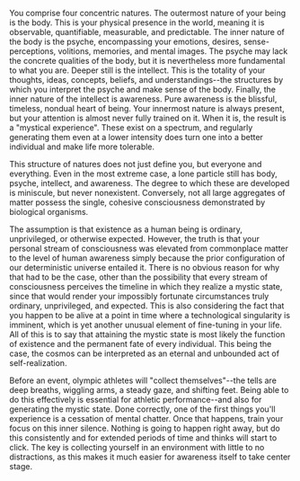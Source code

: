 You comprise four concentric natures. The outermost nature of your being is the body. This is your physical presence in the world, meaning it is observable, quantifiable, measurable, and predictable. The inner nature of the body is the psyche, encompassing your emotions, desires, sense-perceptions, volitions, memories, and mental images. The psyche may lack the concrete qualities of the body, but it is nevertheless more fundamental to what you are. Deeper still is the intellect. This is the totality of your thoughts, ideas, concepts, beliefs, and understandings--the structures by which you interpret the psyche and make sense of the body. Finally, the inner nature of the intellect is awareness. Pure awareness is the blissful, timeless, nondual heart of being. Your innermost nature is always present, but your attention is almost never fully trained on it. When it is, the result is a "mystical experience". These exist on a spectrum, and regularly generating them even at a lower intensity does turn one into a better individual and make life more tolerable.

This structure of natures does not just define you, but everyone and everything. Even in the most extreme case, a lone particle still has body, psyche, intellect, and awareness. The degree to which these are developed is miniscule, but never nonexistent. Conversely, not all large aggregates of matter possess the single, cohesive consciousness demonstrated by biological organisms. 

The assumption is that existence as a human being is ordinary, unprivileged, or otherwise expected. However, the truth is that your personal stream of consciousness was elevated from commonplace matter to the level of human awareness simply because the prior configuration of our deterministic universe entailed it. There is no obvious reason for why that had to be the case, other than the possibility that every stream of consciousness perceives the timeline in which they realize a mystic state, since that would render your impossibly fortunate circumstances truly ordinary, unprivileged, and expected. This is also considering the fact that you happen to be alive at a point in time where a technological singularity is imminent, which is yet another unusual element of fine-tuning in your life. All of this is to say that attaining the mystic state is most likely the function of existence and the permanent fate of every individual. This being the case, the cosmos can be interpreted as an eternal and unbounded act of self-realization.

Before an event, olympic athletes will "collect themselves"--the tells are deep breaths, wiggling arms, a steady gaze, and shifting feet. Being able to do this effectively is essential for athletic performance--and also for generating the mystic state. Done correctly, one of the first things you'll experience is a cessation of mental chatter. Once that happens, train your focus on this inner silence. Nothing is going to happen right away, but do this consistently and for extended periods of time and thinks will start to click. The key is collecting yourself in an environment with little to no distractions, as this makes it much easier for awareness itself to take center stage.
